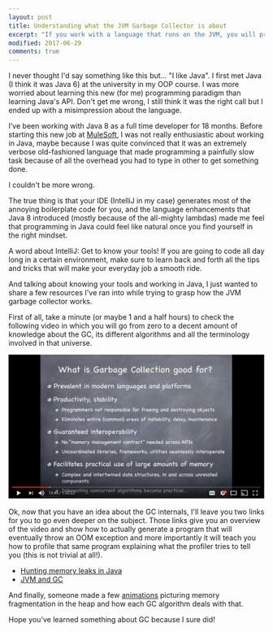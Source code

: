 ```yaml
---
layout: post
title: Understanding what the JVM Garbage Collector is about
excerpt: "If you work with a language that runs on the JVM, you will probably want to know this"
modified: 2017-06-29
comments: true
---
```


I never thought I'd say something like this but... "I like Java". I first met
Java (I think it was Java 6) at the university in my OOP course. I was more worried about
learning this new (for me) programming paradigm than learning Java's API. Don't get me wrong, I still
think it was the right call but I ended up with a misimpression about the language.

 I’ve been working with Java 8 as a full time developer for 18 months. Before starting this new job at [MuleSoft](https://github.com/mulesoft/mule), I was not really enthusiastic about working in Java, maybe because I was quite convinced that it was an extremely verbose old-fashioned language that made programming a painfully slow task because of all the overhead you had to type in other to get something done.

I couldn't be more wrong.

The true thing is that your IDE (IntelliJ in my case) generates most of the annoying boilerplate code for you, and the language enhancements that Java 8 introduced (mostly because of the all-mighty lambdas) made me feel that programming in Java could feel like natural once you find yourself in the right mindset.

A word about IntelliJ: Get to know your tools! If you are going to code all day long in a certain environment, make sure to learn back and forth all the tips and tricks that will make your everyday job a smooth ride.

And talking about knowing your tools and working in Java, I just wanted to share a few resources I've ran into while
trying to grasp how the JVM garbage collector works.

First of all, take a minute (or maybe 1 and a half hours) to check the following video in which you
will go from zero to a decent amount of knowledge about the GC, its different algorithms and all the terminology involved in that universe.

[![Click here to watch the video](/images/java-gc.png)](https://www.youtube.com/watch?v=we_enrM7TSY)

Ok, now that you have an idea about the GC internals, I'll leave you two links for you to go even deeper on the subject.
Those links give you an overview of the video and show how to actually generate a program that will eventually throw an OOM exception and more importantly it will teach you how to profile
that same program explaining what the profiler tries to tell you (this is not trivial at all!).

* [Hunting memory leaks in Java](https://www.toptal.com/java/hunting-memory-leaks-in-java)
* [JVM and GC](https://dzone.com/articles/jvm-and-garbage-collection)

And finally, someone made a few [animations](https://spin.atomicobject.com/2014/09/03/visualizing-garbage-collection-algorithms/) picturing memory fragmentation in the heap and how each GC algorithm
deals with that.

Hope you've learned something about GC because I sure did!
